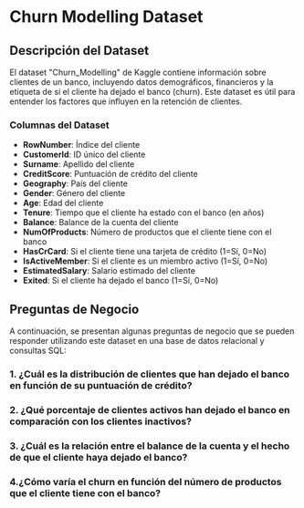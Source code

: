 # Churn Modelling Dataset

## Descripción del Dataset

El dataset "Churn_Modelling" de Kaggle contiene información sobre clientes de un banco, incluyendo datos demográficos, financieros y la etiqueta de si el cliente ha dejado el banco (churn). Este dataset es útil para entender los factores que influyen en la retención de clientes.

### Columnas del Dataset

- **RowNumber**: Índice del cliente
- **CustomerId**: ID único del cliente
- **Surname**: Apellido del cliente
- **CreditScore**: Puntuación de crédito del cliente
- **Geography**: País del cliente
- **Gender**: Género del cliente
- **Age**: Edad del cliente
- **Tenure**: Tiempo que el cliente ha estado con el banco (en años)
- **Balance**: Balance de la cuenta del cliente
- **NumOfProducts**: Número de productos que el cliente tiene con el banco
- **HasCrCard**: Si el cliente tiene una tarjeta de crédito (1=Sí, 0=No)
- **IsActiveMember**: Si el cliente es un miembro activo (1=Sí, 0=No)
- **EstimatedSalary**: Salario estimado del cliente
- **Exited**: Si el cliente ha dejado el banco (1=Sí, 0=No)

## Preguntas de Negocio

A continuación, se presentan algunas preguntas de negocio que se pueden responder utilizando este dataset en una base de datos relacional y consultas SQL:

### 1. ¿Cuál es la distribución de clientes que han dejado el banco en función de su puntuación de crédito?

### 2.  ¿Qué porcentaje de clientes activos han dejado el banco en comparación con los clientes inactivos?

### 3.  ¿Cuál es la relación entre el balance de la cuenta y el hecho de que el cliente haya dejado el banco?

### 4.¿Cómo varía el churn en función del número de productos que el cliente tiene con el banco?
